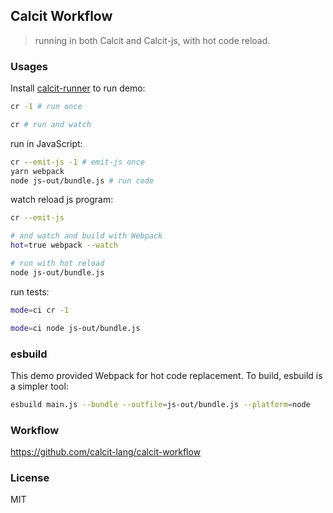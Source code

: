 
Calcit Workflow
----

> running in both Calcit and Calcit-js, with hot code reload.

### Usages

Install [calcit-runner](https://github.com/calcit-lang/calcit_runner.rs) to run demo:

```bash
cr -1 # run once

cr # run and watch
```

run in JavaScript:

```bash
cr --emit-js -1 # emit-js once
yarn webpack
node js-out/bundle.js # run code
```

watch reload js program:

```bash
cr --emit-js

# and watch and build with Webpack
hot=true webpack --watch

# run with hot reload
node js-out/bundle.js
```

run tests:

```bash
mode=ci cr -1

mode=ci node js-out/bundle.js
```

### esbuild

This demo provided Webpack for hot code replacement. To build, esbuild is a simpler tool:

```bash
esbuild main.js --bundle --outfile=js-out/bundle.js --platform=node
```

### Workflow

https://github.com/calcit-lang/calcit-workflow

### License

MIT
